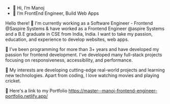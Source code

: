 - 👋 Hi, I’m Manoj
- 👀 I’m FrontEnd Engineer, Build Web Apps


Hello there! 
📌 I'm currently working as a Software Engineer - Frontend @Saspire Systems & have worked as a Frontend Engineer @aspire Systems and a B.E graduate in CSE from India, India. I want to take my passion, education, and experience to develop websites, web apps.

📌 I've been programming for more than 3+ years and have developed my passion for frontend development. I've developed many full-stack projects focusing on responsiveness, accessibility, and performance.

📌 My interests are developing cutting-edge real-world projects and learning new technologies. Apart from coding, I love watching movies and playing cricket.

📌 Here's a link to my Portfolio 
https://master--manoj-frontend-engineer-portfolio.netlify.app/

